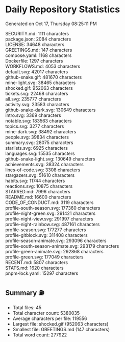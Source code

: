 # Daily Repository Statistics 
Generated on Oct 17, Thursday 08:25:11 PM  

SECURITY.md: 1111 characters  
package.json: 2084 characters  
LICENSE: 34648 characters  
GREETINGS.md: 147 characters  
compose.yaml: 1168 characters  
Dockerfile: 1297 characters  
WORKFLOWS.md: 4053 characters  
default.svg: 42017 characters  
github-snake.gif: 481670 characters  
mine-light.svg: 38465 characters  
shocked.gif: 952063 characters  
tickets.svg: 22468 characters  
all.svg: 235777 characters  
activity.svg: 23583 characters  
github-snake-dark.svg: 130649 characters  
intro.svg: 3369 characters  
notable.svg: 183563 characters  
topics.svg: 3277 characters  
mine-dark.svg: 38492 characters  
people.svg: 39834 characters  
summary.svg: 28075 characters  
starlists.svg: 6925 characters  
languages.svg: 15535 characters  
github-snake-light.svg: 130649 characters  
achievements.svg: 38324 characters  
lines-of-code.svg: 3308 characters  
stargazers.svg: 51610 characters  
habits.svg: 11744 characters  
reactions.svg: 10875 characters  
STARRED.md: 7996 characters  
README.md: 16600 characters  
CODE_OF_CONDUCT.md: 3119 characters  
profile-south-season.svg: 177360 characters  
profile-night-green.svg: 291421 characters  
profile-night-view.svg: 291997 characters  
profile-night-rainbow.svg: 487161 characters  
profile-season.svg: 177277 characters  
profile-gitblock.svg: 311408 characters  
profile-season-animate.svg: 293096 characters  
profile-south-season-animate.svg: 293179 characters  
profile-green-animate.svg: 292868 characters  
profile-green.svg: 177049 characters  
RECENT.md: 5807 characters  
STATS.md: 1620 characters  
pnpm-lock.yaml: 15297 characters  

## Summary ⛽  
- Total files: 45  
- Total character count: 5380035  
- Average characters per file: 119556  
- Largest file: shocked.gif (952063 characters)  
- Smallest file: GREETINGS.md (147 characters)  
- Total word count: 277922  
